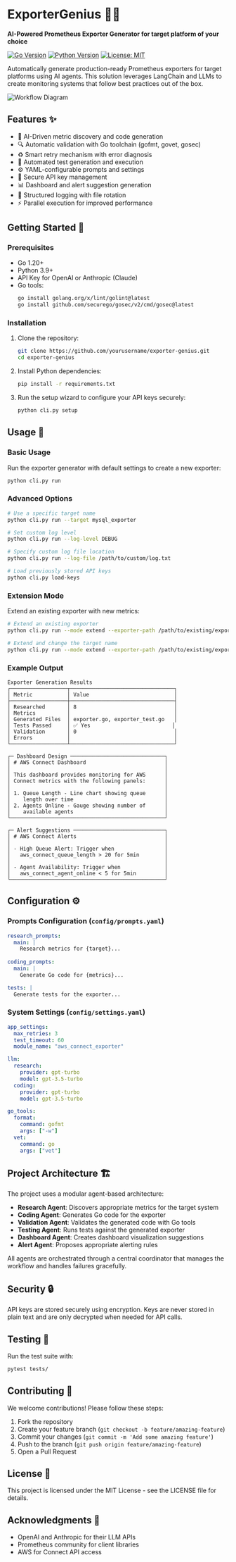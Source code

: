 # ExporterGenius 🚀🤖

**AI-Powered Prometheus Exporter Generator for target platform of your choice**

[![Go Version](https://img.shields.io/badge/Go-1.20%2B-blue)](https://golang.org/)
[![Python Version](https://img.shields.io/badge/Python-3.9%2B-blue)](https://www.python.org/)
[![License: MIT](https://img.shields.io/badge/License-MIT-yellow.svg)](https://opensource.org/licenses/MIT)

Automatically generate production-ready Prometheus exporters for target platforms using AI agents. This solution leverages LangChain and LLMs to create monitoring systems that follow best practices out of the box.

![Workflow Diagram](https://via.placeholder.com/800x400.png?text=AI+Agent+Workflow+Diagram)

## Features ✨

- 🧠 AI-Driven metric discovery and code generation
- 🔍 Automatic validation with Go toolchain (gofmt, govet, gosec)
- ♻️ Smart retry mechanism with error diagnosis
- 🧪 Automated test generation and execution
- ⚙️ YAML-configurable prompts and settings
- 🔐 Secure API key management
- 📊 Dashboard and alert suggestion generation
- 📝 Structured logging with file rotation
- ⚡ Parallel execution for improved performance

## Getting Started 🚀

### Prerequisites

- Go 1.20+
- Python 3.9+
- API Key for OpenAI or Anthropic (Claude)
- Go tools:
  ```bash
  go install golang.org/x/lint/golint@latest
  go install github.com/securego/gosec/v2/cmd/gosec@latest
  ```

### Installation

1. Clone the repository:
    ```bash
    git clone https://github.com/yourusername/exporter-genius.git
    cd exporter-genius
    ```

2. Install Python dependencies:
    ```bash
    pip install -r requirements.txt
    ```

3. Run the setup wizard to configure your API keys securely:
    ```bash
    python cli.py setup
    ```

## Usage 📖

### Basic Usage

Run the exporter generator with default settings to create a new exporter:

```bash
python cli.py run
```

### Advanced Options

```bash
# Use a specific target name
python cli.py run --target mysql_exporter

# Set custom log level
python cli.py run --log-level DEBUG

# Specify custom log file location
python cli.py run --log-file /path/to/custom/log.txt

# Load previously stored API keys
python cli.py load-keys
```

### Extension Mode

Extend an existing exporter with new metrics:

```bash
# Extend an existing exporter
python cli.py run --mode extend --exporter-path /path/to/existing/exporter

# Extend and change the target name
python cli.py run --mode extend --exporter-path /path/to/existing/exporter --target enhanced_exporter
```

### Example Output

```
Exporter Generation Results
┌──────────────────┬─────────────────────────────────┐
│ Metric           │ Value                           │
├──────────────────┼─────────────────────────────────┤
│ Researched       │ 8                               │
│ Metrics          │                                 │
│ Generated Files  │ exporter.go, exporter_test.go   │
│ Tests Passed     │ ✅ Yes                          │
│ Validation       │ 0                               │
│ Errors           │                                 │
└──────────────────┴─────────────────────────────────┘

┌─ Dashboard Design ──────────────────────────────┐
│ # AWS Connect Dashboard                         │
│                                                 │
│ This dashboard provides monitoring for AWS      │
│ Connect metrics with the following panels:      │
│                                                 │
│ 1. Queue Length - Line chart showing queue      │
│    length over time                             │
│ 2. Agents Online - Gauge showing number of      │
│    available agents                             │
└─────────────────────────────────────────────────┘

┌─ Alert Suggestions ─────────────────────────────┐
│ # AWS Connect Alerts                            │
│                                                 │
│ - High Queue Alert: Trigger when                │
│   aws_connect_queue_length > 20 for 5min        │
│                                                 │
│ - Agent Availability: Trigger when              │
│   aws_connect_agent_online < 5 for 5min         │
└─────────────────────────────────────────────────┘
```

## Configuration ⚙️

### Prompts Configuration (`config/prompts.yaml`)

```yaml
research_prompts:
  main: |
    Research metrics for {target}...
    
coding_prompts:
  main: |
    Generate Go code for {metrics}...

tests: |
  Generate tests for the exporter...
```

### System Settings (`config/settings.yaml`)

```yaml
app_settings:
  max_retries: 3
  test_timeout: 60
  module_name: "aws_connect_exporter"

llm:
  research:
    provider: gpt-turbo
    model: gpt-3.5-turbo
  coding:
    provider: gpt-turbo
    model: gpt-3.5-turbo

go_tools:
  format:
    command: gofmt
    args: ["-w"]
  vet:
    command: go
    args: ["vet"]
```

## Project Architecture 🏗️

The project uses a modular agent-based architecture:

- **Research Agent**: Discovers appropriate metrics for the target system
- **Coding Agent**: Generates Go code for the exporter
- **Validation Agent**: Validates the generated code with Go tools
- **Testing Agent**: Runs tests against the generated exporter
- **Dashboard Agent**: Creates dashboard visualization suggestions
- **Alert Agent**: Proposes appropriate alerting rules

All agents are orchestrated through a central coordinator that manages the workflow and handles failures gracefully.

## Security 🔒

API keys are stored securely using encryption. Keys are never stored in plain text and are only decrypted when needed for API calls.

## Testing 🧪

Run the test suite with:

```bash
pytest tests/
```

## Contributing 🤝

We welcome contributions! Please follow these steps:

1. Fork the repository
2. Create your feature branch (`git checkout -b feature/amazing-feature`)
3. Commit your changes (`git commit -m 'Add some amazing feature'`)
4. Push to the branch (`git push origin feature/amazing-feature`)
5. Open a Pull Request

## License 📄

This project is licensed under the MIT License - see the LICENSE file for details.

## Acknowledgments 🙏

- OpenAI and Anthropic for their LLM APIs
- Prometheus community for client libraries
- AWS for Connect API access
